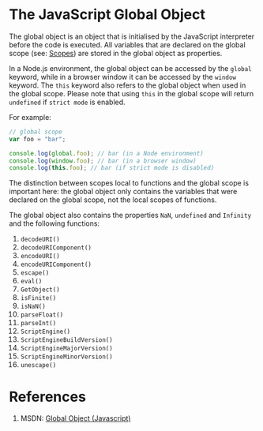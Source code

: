 # The JavaScript Global Object

The global object is an object that is initialised by the JavaScript interpreter before the code is executed. All variables that are declared on the global scope (see: [Scopes](js-Scopes)) are stored in the global object as properties.

In a Node.js environment, the global object can be accessed by the `global` keyword, while in a browser window it can be accessed by the `window` keyword. The `this` keyword also refers to the global object when used in the global scope. Please note that using `this` in the global scope will return `undefined` if `strict mode` is enabled.

For example:

```js
// global scope
var foo = "bar";

console.log(global.foo); // bar (in a Node environment)
console.log(window.foo); // bar (in a browser window)
console.log(this.foo); // bar (if strict mode is disabled)
```


The distinction between scopes local to functions and the global scope is important here: the global object only contains the variables that were declared on the global scope, not the local scopes of functions.

The global object also contains the properties `NaN`, `undefined` and `Infinity` and the following functions:

1. `decodeURI()`
2. `decodeURIComponent()`
3. `encodeURI()`
4. `encodeURIComponent()`
5. `escape()`
6. `eval()`
7. `GetObject()`
8. `isFinite()`
9. `isNaN()`
10. `parseFloat()`
11. `parseInt()`
12. `ScriptEngine()`
13. `ScriptEngineBuildVersion()`
14. `ScriptEngineMajorVersion()`
15. `ScriptEngineMinorVersion()`
16. `unescape()`

# References

1. MSDN: [Global Object (Javascript)](https://msdn.microsoft.com/en-us/library/52f50e9t(v=vs.94).aspx)